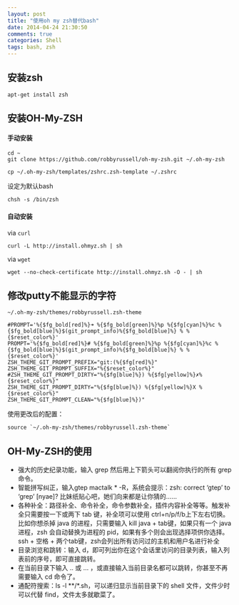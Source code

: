 ```yaml
---
layout: post
title: "使用oh my zsh替代bash"
date: 2014-04-24 21:30:50
comments: true
categories: Shell
tags: bash, zsh
---
```



## 安装zsh

	apt-get install zsh

## 安装OH-My-ZSH

#### 手动安装

	cd ~
	git clone https://github.com/robbyrussell/oh-my-zsh.git ~/.oh-my-zsh

	cp ~/.oh-my-zsh/templates/zshrc.zsh-template ~/.zshrc


设定为默认bash

	chsh -s /bin/zsh

#### 自动安装

via `curl`

	curl -L http://install.ohmyz.sh | sh

via `wget`

	wget --no-check-certificate http://install.ohmyz.sh -O - | sh

## 修改putty不能显示的字符

`~/.oh-my-zsh/themes/robbyrussell.zsh-theme`

	#PROMPT='%{$fg_bold[red]%}➜ %{$fg_bold[green]%}%p %{$fg[cyan]%}%c %{$fg_bold[blue]%}$(git_prompt_info)%{$fg_bold[blue]%} % %{$reset_color%}'
	PROMPT='%{$fg_bold[red]%}# %{$fg_bold[green]%}%p %{$fg[cyan]%}%c %{$fg_bold[blue]%}$(git_prompt_info)%{$fg_bold[blue]%} % %{$reset_color%}'
	ZSH_THEME_GIT_PROMPT_PREFIX="git:(%{$fg[red]%}"
	ZSH_THEME_GIT_PROMPT_SUFFIX="%{$reset_color%}"
	#ZSH_THEME_GIT_PROMPT_DIRTY="%{$fg[blue]%}) %{$fg[yellow]%}✗%{$reset_color%}"
	ZSH_THEME_GIT_PROMPT_DIRTY="%{$fg[blue]%}) %{$fg[yellow]%}X %{$reset_color%}"
	ZSH_THEME_GIT_PROMPT_CLEAN="%{$fg[blue]%})"

使用更改后的配置：

	source `~/.oh-my-zsh/themes/robbyrussell.zsh-theme`

## 	OH-My-ZSH的使用

* 强大的历史纪录功能，输入 grep 然后用上下箭头可以翻阅你执行的所有 grep 命令。
* 智能拼写纠正，输入gtep mactalk * -R，系统会提示：zsh: correct ‘gtep’ to ‘grep’ [nyae]? 比妹纸贴心吧，她们向来都是让你猜的……
* 各种补全：路径补全、命令补全，命令参数补全，插件内容补全等等。触发补全只需要按一下或两下 tab 键，补全项可以使用 ctrl+n/p/f/b上下左右切换。比如你想杀掉 java 的进程，只需要输入 kill java + tab键，如果只有一个 java 进程，zsh 会自动替换为进程的 pid，如果有多个则会出现选择项供你选择。ssh + 空格 + 两个tab键，zsh会列出所有访问过的主机和用户名进行补全
* 目录浏览和跳转：输入 d，即可列出你在这个会话里访问的目录列表，输入列表前的序号，即可直接跳转。
* 在当前目录下输入 .. 或 … ，或直接输入当前目录名都可以跳转，你甚至不再需要输入 cd 命令了。
* 通配符搜索：ls -l **/*.sh，可以递归显示当前目录下的 shell 文件，文件少时可以代替 find，文件太多就歇菜了。
